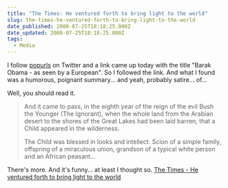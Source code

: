 ```yaml
---
title: "The Times: He ventured forth to bring light to the world"
slug: the-times-he-ventured-forth-to-bring-light-to-the-world
date_published: 2008-07-25T18:18:25.000Z
date_updated: 2008-07-25T18:18:25.000Z
tags:
  - Media
---
```


I follow [popurls](http://popurls.com) on Twitter and a link came up today with the title "Barak Obama - as seen by a European". So I followed the link. And what I found was a humorous, poignant summary... and yeah, probably satire... of...

Well, you should read it.

> And it came to pass, in the eighth year of the reign of the evil Bush the Younger (The Ignorant), when the whole land from the Arabian desert to the shores of the Great Lakes had been laid barren, that a Child appeared in the wilderness.
>
> The Child was blessed in looks and intellect. Scion of a simple family, offspring of a miraculous union, grandson of a typical white person and an African peasant...

There's more. And it's funny... at least I thought so.
[The Times - He ventured forth to bring light to the world](http://www.timesonline.co.uk/tol/comment/columnists/gerard_baker/article4392846.ece)
